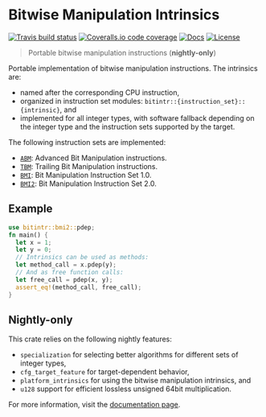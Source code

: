 # Bitwise Manipulation Intrinsics

[![Travis build status][travis-shield]][travis] [![Coveralls.io code coverage][coveralls-shield]][coveralls] [![Docs][docs-shield]][docs] [![License][license-shield]][license]

> Portable bitwise manipulation instructions (**nightly-only**)

Portable implementation of bitwise manipulation instructions. The intrinsics
are:

- named after the corresponding CPU instruction, 
- organized in instruction set modules:
  `bitintr::{instruction_set}::{intrinsic}`, and
- implemented for all integer types, with software fallback depending on the
  integer type and the instruction sets supported by the target.

The following instruction sets are implemented:

- [`ABM`][abm_link]: Advanced Bit Manipulation instructions.
- [`TBM`][tbm_link]: Trailing Bit Manipulation instructions.
- [`BMI`][bmi1_link]: Bit Manipulation Instruction Set 1.0.
- [`BMI2`][bmi2_link]: Bit Manipulation Instruction Set 2.0.

## Example

```rust
use bitintr::bmi2::pdep;
fn main() {
  let x = 1;
  let y = 0;
  // Intrinsics can be used as methods:
  let method_call = x.pdep(y);
  // And as free function calls:
  let free_call = pdep(x, y);
  assert_eq!(method_call, free_call);
}
```

## Nightly-only

This crate relies on the following nightly features:

- `specialization` for selecting better algorithms for
different sets of integer types,
- `cfg_target_feature` for target-dependent behavior,
- `platform_intrinsics` for using the bitwise manipulation intrinsics, and
- `u128` support for efficient lossless unsigned 64bit multiplication.

For more information, visit the [documentation page][docs].

<!-- Links -->
[travis-shield]: https://img.shields.io/travis/gnzlbg/bitintr.svg?style=flat-square
[travis]: https://travis-ci.org/gnzlbg/bitintr
[coveralls-shield]: https://img.shields.io/coveralls/gnzlbg/bitintr.svg?style=flat-square
[coveralls]: https://coveralls.io/github/gnzlbg/bitintr
[docs-shield]: https://img.shields.io/badge/docs-online-blue.svg?style=flat-square
[docs]: https://gnzlbg.github.io/bitintr
[license-shield]: https://img.shields.io/github/license/mashape/apistatus.svg?style=flat-square
[license]: https://github.com/gnzlbg/bitintr/blob/master/LICENSE
[abm_link]: https://en.wikipedia.org/wiki/Bit_Manipulation_Instruction_Sets#ABM_.28Advanced_Bit_Manipulation.29
[tbm_link]: https://en.wikipedia.org/wiki/Bit_Manipulation_Instruction_Sets#TBM_.28Trailing_Bit_Manipulation.29
[bmi1_link]: https://en.wikipedia.org/wiki/Bit_Manipulation_Instruction_Sets#BMI1_.28Bit_Manipulation_Instruction_Set_1.29
[bmi2_link]: https://en.wikipedia.org/wiki/Bit_Manipulation_Instruction_Sets#BMI2_.28Bit_Manipulation_Instruction_Set_2.29

